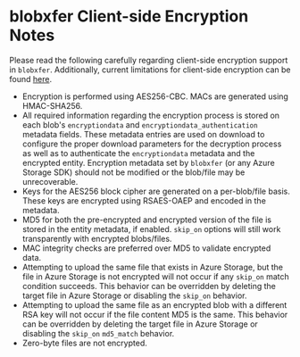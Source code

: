 # blobxfer Client-side Encryption Notes
Please read the following carefully regarding client-side encryption support
in `blobxfer`. Additionally, current limitations for client-side encryption
can be found [here](99-current-limitations.md).

* Encryption is performed using AES256-CBC. MACs are generated using
HMAC-SHA256.
* All required information regarding the encryption process is stored on
each blob's `encryptiondata` and `encryptiondata_authentication` metadata
fields. These metadata entries are used on download to configure the proper
download parameters for the decryption process as well as to authenticate
the `encryptiondata` metadata and the encrypted entity. Encryption metadata
set by `blobxfer` (or any Azure Storage SDK) should not be modified or
the blob/file may be unrecoverable.
* Keys for the AES256 block cipher are generated on a per-blob/file basis.
These keys are encrypted using RSAES-OAEP and encoded in the metadata.
* MD5 for both the pre-encrypted and encrypted version of the file is stored
in the entity metadata, if enabled. `skip_on` options will still work
transparently with encrypted blobs/files.
* MAC integrity checks are preferred over MD5 to validate encrypted data.
* Attempting to upload the same file that exists in Azure Storage, but the
file in Azure Storage is not encrypted will not occur if any `skip_on` match
condition succeeds. This behavior can be overridden by deleting the target
file in Azure Storage or disabling the `skip_on` behavior.
* Attempting to upload the same file as an encrypted blob with a different
RSA key will not occur if the file content MD5 is the same. This behavior
can be overridden by deleting the target file in Azure Storage or disabling
the `skip_on` `md5_match` behavior.
* Zero-byte files are not encrypted.
